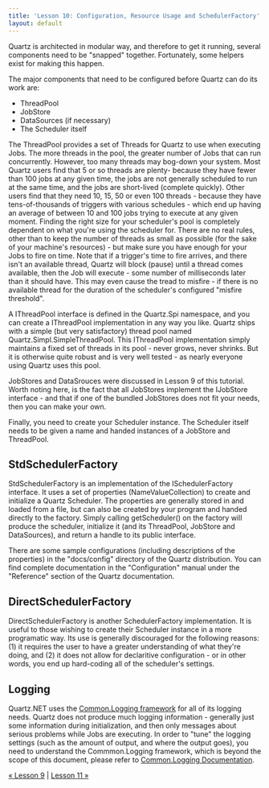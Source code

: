 ```yaml
---
title: 'Lesson 10: Configuration, Resource Usage and SchedulerFactory'
layout: default
---
```


Quartz is architected in modular way, and therefore to get it running, several components need to be "snapped" together. 
Fortunately, some helpers exist for making this happen.

The major components that need to be configured before Quartz can do its work are:

* ThreadPool
* JobStore
* DataSources (if necessary)
* The Scheduler itself

The ThreadPool provides a set of Threads for Quartz to use when executing Jobs. 
The more threads in the pool, the greater number of Jobs that can run concurrently. 
However, too many threads may bog-down your system. 
Most Quartz users find that 5 or so threads are plenty- because they have fewer than 100 jobs at any given time, 
the jobs are not generally scheduled to run at the same time, and the jobs are short-lived (complete quickly). 
Other users find that they need 10, 15, 50 or even 100 threads - because they have tens-of-thousands 
of triggers with various schedules - which end up having an average of between 10 and 100 jobs trying to 
execute at any given moment. Finding the right size for your scheduler's pool is completely dependent on 
what you're using the scheduler for. There are no real rules, other than to keep the number of threads as 
small as possible (for the sake of your machine's resources) - but make sure you have enough for your Jobs to fire on time. 
Note that if a trigger's time to fire arrives, and there isn't an available thread, 
Quartz will block (pause) until a thread comes available, then the Job will execute - 
some number of milliseconds later than it should have. This may even cause the tread to misfire - if
there is no available thread for the duration of the scheduler's configured "misfire threshold".

A IThreadPool interface is defined in the Quartz.Spi namespace, and you can create a IThreadPool implementation in any way you like. 
Quartz ships with a simple (but very satisfactory) thread pool named Quartz.Simpl.SimpleThreadPool. 
This IThreadPool implementation simply maintains a fixed set of threads in its pool - never grows, never shrinks. 
But it is otherwise quite robust and is very well tested - as nearly everyone using Quartz uses this pool.

JobStores and DataSrouces were discussed in Lesson 9 of this tutorial. Worth noting here, is the fact that all JobStores 
implement the IJobStore interface - and that if one of the bundled JobStores does not fit your needs, then you can make your own.

Finally, you need to create your Scheduler instance. The Scheduler itself needs to be given a name and handed 
instances of a JobStore and ThreadPool.

## StdSchedulerFactory

StdSchedulerFactory is an implementation of the ISchedulerFactory interface. 
It uses a set of properties (NameValueCollection) to create and initialize a Quartz Scheduler. 
The properties are generally stored in and loaded from a file, but can also be created by your program and handed directly to the factory. 
Simply calling getScheduler() on the factory will produce the scheduler, initialize it (and its ThreadPool, JobStore and DataSources), 
and return a handle to its public interface.

There are some sample configurations (including descriptions of the properties) in the "docs/config" directory of the Quartz distribution. 
You can find complete documentation in the "Configuration" manual under the "Reference" section of the Quartz documentation.

## DirectSchedulerFactory

DirectSchedulerFactory is another SchedulerFactory implementation. It is useful to those wishing to create their Scheduler 
instance in a more programatic way. Its use is generally discouraged for the following reasons: (1) it 
requires the user to have a greater understanding of what they're doing, and (2) it does not allow for declaritive 
configuration - or in other words, you end up hard-coding all of the scheduler's settings.

## Logging

Quartz.NET uses the <a href="http://netcommon.sourceforge.net/">Common.Logging framework</a> for all of its logging needs. 
Quartz does not produce much logging information - generally just some information during initialization, and 
then only messages about serious problems while Jobs are executing. In order to "tune" the logging settings 
(such as the amount of output, and where the output goes), you need to understand the Commmon.Logging framework, 
which is beyond the scope of this document, please refer to <a href="http://netcommon.sourceforge.net/documentation.html">Common.Logging Documentation</a>.

[&laquo; Lesson 9](job-stores.html) | [Lesson 11 &raquo;](advanced-enterprise-features.html)
